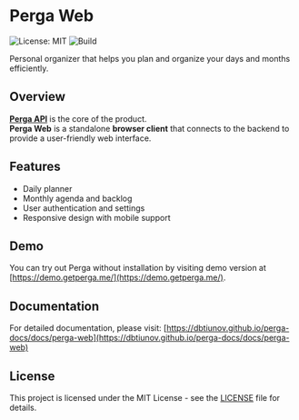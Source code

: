 # Perga Web

![License: MIT](https://img.shields.io/badge/License-MIT-blue.svg)
![Build](https://github.com/dbtiunov/perga-web/actions/workflows/ci.yml/badge.svg)

Personal organizer that helps you plan and organize your days and months efficiently.

## Overview

**[Perga API](https://github.com/dbtiunov/perga-api)** is the core of the product.  
**Perga Web** is a standalone **browser client** that connects to the backend to provide a user-friendly web interface.

## Features

- Daily planner
- Monthly agenda and backlog
- User authentication and settings
- Responsive design with mobile support

## Demo

You can try out Perga without installation by visiting demo version at [https://demo.getperga.me/](https://demo.getperga.me/).


## Documentation

For detailed documentation, please visit:
[https://dbtiunov.github.io/perga-docs/docs/perga-web](https://dbtiunov.github.io/perga-docs/docs/perga-web)

## License

This project is licensed under the MIT License - see the [LICENSE](LICENSE) file for details.
